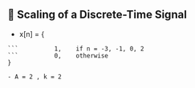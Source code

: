 🚀 Scaling of a Discrete-Time Signal
-------------------------------------

- x[n] = {  
```         -1,   if n = 4
```          1,    if n = -3, -1, 0, 2
```          0,    otherwise
}

- A = 2 , k = 2